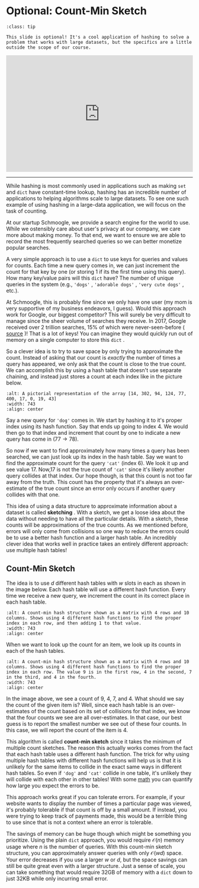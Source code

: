 # Optional: Count-Min Sketch

```{admonition} Tip
:class: tip

This slide is optional! It's a cool application of hashing to solve a problem that works with large datasets, but the specifics are a little outside the scope of our course.
```

<div style="position: relative; padding-bottom: 62.5%; height: 0;">
    <iframe src="https://www.loom.com/embed/3d55dbb6311b4d52b5018cd0ed365f61" frameborder="0" webkitallowfullscreen mozallowfullscreen allowfullscreen style="position: absolute; top: 0; left: 0; width: 100%; height: 100%;"></iframe>
</div>

---

While hashing is most commonly used in applications such as making `set` and `dict` have constant-time lookup, hashing has an incredible number of applications to helping algorithms scale to large datasets. To see one such example of using hashing in a large-data application, we will focus on the task of counting.

At our startup Schmoogle, we provide a search engine for the world to use. While we ostensibly care about user's privacy at our company, we care more about making money. To that end, we want to ensure we are able to record the most frequently searched queries so we can better monetize popular searches.

A very simple approach is to use a `dict` to use keys for queries and values for counts. Each time a new query comes in, we can just increment the count for that key by one (or storing 1 if its the first time using this query). How many key/value pairs will this `dict` have? The number of unique queries in the system (e.g., `'dogs'` , `'adorable dogs'` , `'very cute dogs'` , etc.).

At Schmoogle, this is probably fine since we only have one user (my mom is very supportive of my business endeavors, I guess). Would this approach work for Google, our biggest competitor? This will surely be very difficult to manage since the sheer volume of searches they receive. In 2017, Google received over 2 trillion searches, 15% of which were never-seen-before ( [source](https://searchengineland.com/google-reaffirms-15-searches-new-never-searched-273786) )! That is a lot of keys! You can imagine they would quickly run out of memory on a single computer to store this `dict` .

So a clever idea is to try to save space by only trying to approximate the count. Instead of asking that our count is _exactly_ the number of times a query has appeared, we only ask that the count is close to the true count. We can accomplish this by using a hash table that doesn't use separate chaining, and instead just stores a count at each index like in the picture below.

```{image} https://static.us.edusercontent.com/files/5SZTZXZSZ1EYnt7ARQ5SCS5Z
:alt: A pictorial representation of the array [14, 302, 94, 124, 77, 400, 17, 0, 19, 43]
:width: 743
:align: center
```

Say a new query for `'dog'` comes in. We start by hashing it to it's proper index using its hash function. Say that ends up going to index 4. We would then go to that index and increment that count by one to indicate a new query has come in ($77 \rightarrow 78$).

So now if we want to find approximately how many times a query has been searched, we can just look up its index in the hash table. Say we want to find the approximate count for the query `'cat'` (index 6). We look it up and see value 17. Now,17 is not the true count of `'cat'` since it's likely another query collides at that index. Our hope though, is that this count is not too far away from the truth. This count has the property that it's always an over-estimate of the true count since an error only occurs if another query collides with that one.

This idea of using a data structure to approximate information about a dataset is called **sketching** . With a sketch, we get a loose idea about the data without needing to have all the particular details. With a sketch, these counts will be approximations of the true counts. As we mentioned before, errors will only come from collisions so one way to reduce the errors could be to use a better hash function and a larger hash table. An incredibly clever idea that works well in practice takes an entirely different approach: use multiple hash tables!

## Count-Min Sketch

The idea is to use $d$ different hash tables with $w$ slots in each as shown in the image below. Each hash table will use a different hash function. Every time we receive a new query, we increment the count in its correct place in each hash table.

```{image} https://static.us.edusercontent.com/files/1jtcVeOrN1l6Sp3bZUdjZl3i
:alt: A count-min hash structure shown as a matrix with 4 rows and 10 columns. Shows using 4 different hash functions to find the proper index in each row, and then adding 1 to that value.
:width: 743
:align: center
```

When we want to look up the count for an item, we look up its counts in each of the hash tables.

```{image} https://static.us.edusercontent.com/files/eEsPBwhPGkD2EYBYhecIUyhU
:alt: A count-min hash structure shown as a matrix with 4 rows and 10 columns. Shows using 4 different hash functions to find the proper index in each row. The value 9 is in the first row, 4 in the second, 7 in the third, and 4 in the fourth.
:width: 743
:align: center
```

In the image above, we see a count of 9, 4, 7, and 4. What should we say the count of the given item is? Well, since each hash table is an over-estimates of the count based on its set of collisions for that index, we know that the four counts we see are all over-estimates. In that case, our best guess is to report the smallest number we see out of these four counts. In this case, we will report the count of the item is 4.

This algorithm is called **count-min sketch** since it takes the minimum of multiple count sketches. The reason this actually works comes from the fact that each hash table uses a different hash function. The trick for why using multiple hash tables with different hash functions will help us is that it is unlikely for the same items to collide in the exact same ways in different hash tables. So even if `'dog'` and `'cat'` collide in one table, it's unlikely they will collide with each other in other tables! With some [math](http://web.stanford.edu/class/cs168/l/l2.pdf) you can quantify how large you expect the errors to be.

This approach works great if you can tolerate errors. For example, if your website wants to display the number of times a particular page was viewed, it's probably tolerable if that count is off by a small amount. If instead, you were trying to keep track of payments made, this would be a terrible thing to use since that is not a context where an error is tolerable.

The savings of memory can be huge though which might be something you prioritize. Using the plain `dict` approach, you would require $\mathcal{O}(n)$ memory usage where $n$ is the number of queries. With this count-min sketch structure, you can approximately answer queries with only $\mathcal{O}(wd)$ space. Your error decreases if you use a larger $w$ or $d$, but the space savings can still be quite great even with a larger structure. Just a sense of scale, you can take something that would require 32GB of memory with a `dict` down to just 32KB while only incurring small error.
